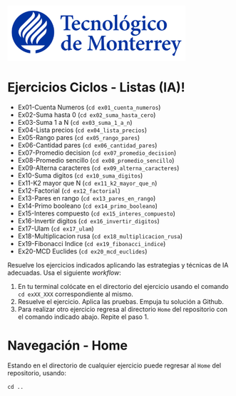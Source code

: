 ![Tec de Monterrey](images/logotecmty.png)

# Ejercicios Ciclos - Listas (IA)!

- Ex01-Cuenta Numeros (`cd ex01_cuenta_numeros`)
- Ex02-Suma hasta 0 (`cd ex02_suma_hasta_cero`)
- Ex03-Suma 1 a N (`cd ex03_suma_1_a_n`)
- Ex04-Lista precios (`cd ex04_lista_precios`)
- Ex05-Rango pares (`cd ex05_rango_pares`)
- Ex06-Cantidad pares (`cd ex06_cantidad_pares`)
- Ex07-Promedio decision (`cd ex07_promedio_decision`)
- Ex08-Promedio sencillo (`cd ex08_promedio_sencillo`)
- Ex09-Alterna caracteres (`cd ex09_alterna_caracteres`)
- Ex10-Suma digitos (`cd ex10_suma_digitos`)
- Ex11-K2 mayor que N (`cd ex11_k2_mayor_que_n`)
- Ex12-Factorial (`cd ex12_factorial`)
- Ex13-Pares en rango (`cd ex13_pares_en_rango`)
- Ex14-Primo booleano (`cd ex14_primo_booleano`)
- Ex15-Interes compuesto (`cd ex15_interes_compuesto`)
- Ex16-Invertir digitos (`cd ex16_invertir_digitos`)
- Ex17-Ulam (`cd ex17_ulam`)
- Ex18-Multiplicacion rusa (`cd ex18_multiplicacion_rusa`)
- Ex19-Fibonacci Indice (`cd ex19_fibonacci_indice`)
- Ex20-MCD Euclides (`cd ex20_mcd_euclides`)

Resuelve los ejercicios indicados aplicando las estrategias y técnicas de IA adecuadas. Usa el siguiente *workflow*:

1. En tu terminal colócate en el directorio del ejercicio usando el comando `cd exXX_XXX` correspondiente al mismo.
2. Resuelve el ejercicio. Aplica las pruebas. Empuja tu solución a Github.
3. Para realizar otro ejercicio regresa al directorio `Home` del repositorio con el comando indicado abajo. Repite el paso 1.

# Navegación - Home
Estando en el directorio de cualquier ejercicio puede regresar al `Home` del repositorio, usando:

```
cd ..
```
